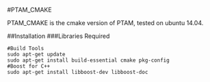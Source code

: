 #PTAM_CMAKE

PTAM_CMAKE is the cmake version of PTAM, tested on ubuntu 14.04.

##Installation
###Libraries Required
```
#Build Tools
sudo apt-get update
sudo apt-get install build-essential cmake pkg-config
#Boost for C++
sudo apt-get install libboost-dev libboost-doc

```
